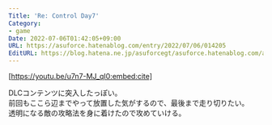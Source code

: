 ```yaml
---
Title: 'Re: Control Day7'
Category:
- game
Date: 2022-07-06T01:42:05+09:00
URL: https://asuforce.hatenablog.com/entry/2022/07/06/014205
EditURL: https://blog.hatena.ne.jp/asuforcegt/asuforce.hatenablog.com/atom/entry/4207112889896464440
---
```


[https://youtu.be/u7n7-MJ_qI0:embed:cite]

DLCコンテンツに突入したっぽい。  
前回もここら辺までやって放置した気がするので、最後まで走り切りたい。  
透明になる敵の攻略法を身に着けたので攻めていける。

